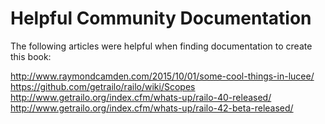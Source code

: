 # Helpful Community Documentation

The following articles were helpful when finding documentation to create this book:

http://www.raymondcamden.com/2015/10/01/some-cool-things-in-lucee/
https://github.com/getrailo/railo/wiki/Scopes
http://www.getrailo.org/index.cfm/whats-up/railo-40-released/
http://www.getrailo.org/index.cfm/whats-up/railo-42-beta-released/
